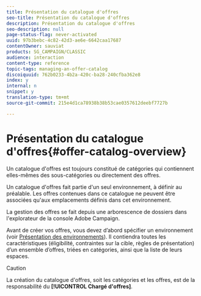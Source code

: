 ```yaml
---
title: Présentation du catalogue d'offres
seo-title: Présentation du catalogue d'offres
description: Présentation du catalogue d'offres
seo-description: null
page-status-flag: never-activated
uuid: 97b3bebc-4c82-42d3-ae6e-6642caa17687
contentOwner: sauviat
products: SG_CAMPAIGN/CLASSIC
audience: interaction
content-type: reference
topic-tags: managing-an-offer-catalog
discoiquuid: 762b0233-4b2a-420c-ba28-240cfba362e8
index: y
internal: n
snippet: y
translation-type: tm+mt
source-git-commit: 215e4d1ca78938b38b53cae0357612deebf7727b

---
```



# Présentation du catalogue d&#39;offres{#offer-catalog-overview}

Un catalogue d&#39;offres est toujours constitué de catégories qui contiennent elles-mêmes des sous-catégories ou directement des offres.

Un catalogue d&#39;offres fait partie d&#39;un seul environnement, à définir au préalable. Les offres contenues dans ce catalogue ne peuvent être associées qu&#39;aux emplacements définis dans cet environnement.

La gestion des offres se fait depuis une arborescence de dossiers dans l&#39;explorateur de la console Adobe Campaign.

Avant de créer vos offres, vous devez d’abord spécifier un environnement (voir [Présentation des environnements](../../interaction/using/environments-overview.md)). Il contiendra toutes les caractéristiques (éligibilité, contraintes sur la cible, règles de présentation) d’un ensemble d’offres, triées en catégories, ainsi que la liste de leurs espaces.

>[!CAUTION]
>
>La création du catalogue d&#39;offres, soit les catégories et les offres, est de la responsabilité du **[!UICONTROL Chargé d&#39;offres]**.

